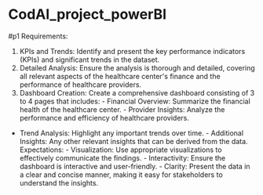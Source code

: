 # CodAl_project_powerBI
#p1
Requirements: 
1. KPIs and Trends: Identify and present the key 
performance indicators (KPIs) and significant trends in the 
dataset. 
2. Detailed Analysis: Ensure the analysis is thorough and 
detailed, covering all relevant aspects of the healthcare 
center's finance and the performance of healthcare 
providers. 
3. Dashboard Creation: Create a comprehensive 
dashboard consisting of 3 to 4 pages that includes: - Financial Overview: Summarize the financial health of 
the healthcare center. - Provider Insights: Analyze the performance and 
efficiency of healthcare providers. 
- Trend Analysis: Highlight any important trends over 
time. - Additional Insights: Any other relevant insights that can 
be derived from the data. 
Expectations: - Visualization: Use appropriate visualizations to effectively 
communicate the findings. - Interactivity: Ensure the dashboard is interactive and 
user-friendly. - Clarity: Present the data in a clear and concise manner, 
making it easy for stakeholders to understand the insights.


